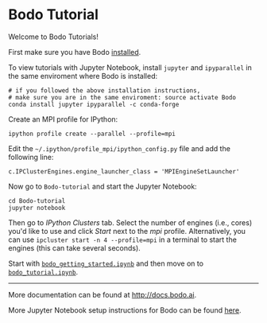 # Bodo Tutorial
Welcome to Bodo Tutorials!

First make sure you have Bodo [installed](http://docs.bodo.ai/latest/source/install.html).

To view tutorials with Jupyter Notebook, install `jupyter` and `ipyparallel` in the same enviroment where Bodo is installed:

    # if you followed the above installation instructions, 
    # make sure you are in the same enviroment: source activate Bodo 
    conda install jupyter ipyparallel -c conda-forge

Create an MPI profile for IPython:

    ipython profile create --parallel --profile=mpi

Edit the `~/.ipython/profile_mpi/ipython_config.py` file
and add the following line:

    c.IPClusterEngines.engine_launcher_class = 'MPIEngineSetLauncher'

Now go to `Bodo-tutorial` and start the Jupyter Notebook:

    cd Bodo-tutorial
    jupyter notebook

Then go to *IPython Clusters* tab. Select the
number of engines (i.e., cores) you'd like to use and click *Start* next to the
*mpi* profile. Alternatively, you can use `ipcluster start -n 4 --profile=mpi`
in a terminal to start the engines (this can take several seconds).

Start with [`bodo_getting_started.ipynb`](https://github.com/Bodo-inc/Bodo-tutorial/blob/master/bodo_getting_started.ipynb) 
and then move on to [`bodo_tutorial.ipynb`](https://github.com/Bodo-inc/Bodo-tutorial/blob/master/bodo_tutorial.ipynb).

_________________________
More documentation can be found at http://docs.bodo.ai.

More Jupyter Notebook setup instructions for Bodo can be found [here](http://docs.bodo.ai/dev/source/jupyter.html).
